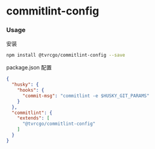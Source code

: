 # commitlint-config

### Usage

安装

```bash
npm install @tvrcgo/commitlint-config --save
```

package.json 配置

```json
{
  "husky": {
    "hooks": {
      "commit-msg": "commitlint -e $HUSKY_GIT_PARAMS"
    }
  },
  "commitlint": {
    "extends": [
      "@tvrcgo/commitlint-config"
    ]
  }
}
```

